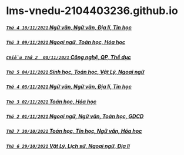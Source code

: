 # lms-vnedu-2104403236.github.io
##### [`Thứ 4 10/11/2021` Ngữ văn, Ngữ văn, Địa lí, Tin học](https://github.com/lms-vnedu-2104403236/lms-vnedu-2104403236.github.io/blob/main/20211110.md)
##### [`Thứ 3 09/11/2021` Ngoại ngữ, Toán học, Hóa học](https://github.com/lms-vnedu-2104403236/lms-vnedu-2104403236.github.io/blob/main/20211109.md)
##### [`Chiều Thứ 2  08/11/2021` Công nghệ, QP, Thể dục](https://github.com/lms-vnedu-2104403236/lms-vnedu-2104403236.github.io/blob/main/chieu20211108/README.md)
##### [`Thứ 5 04/11/2021` Sinh học, Toán học, Vật Lý, Ngoại ngữ](https://mnha22.github.io/video-5b.gapo.vn/videos/results/ee428975-a2b1-46fb-8845-7d29da3ae613/480p/20211104.m3u8)
##### [`Thứ 4 03/11/2021` Ngữ văn, Ngữ văn, Địa lí, Tin học](https://mnha21.github.io/video-5b.gapo.vn/videos/results/3b002af6-f8d9-4e08-bd9b-0a47b94de91b/480p/20211103.m3u8)
##### [`Thứ 3 02/11/2021` Toán học, Hóa học](https://mnha08.github.io/video-5b.gapo.vn/videos/results/b89e19b5-ec78-45ea-97c8-0e290f530376/480p/20211102.m3u8)
##### [`Thứ 2 01/11/2021` Ngoại ngữ, Ngữ văn, Toán học, GDCD](https://mnha01.github.io/video-5b.gapo.vn/videos/results/a7a9fda8-c18a-4b9d-bc00-2fbf94953b6f/480p/20211101.m3u8)
##### [`Thứ 7 30/10/2021` Toán học, Tin học, Ngữ văn, Hóa học](https://lms-vnedu-2104403236.github.io/video-5b.gapo.vn/videos/results/2b988499-64bd-40b0-8409-5476f474a2b9/480p/20211030.m3u8)
##### [`Thứ 6 29/10/2021` Vật Lý, Lịch sử, Ngoại ngữ, Địa lí ](https://lms-vnedu-2104403236.github.io/video-5b.gapo.vn/videos/results/dc44d493-a5f0-40fc-bd00-0ad4c7cfa1bb/480p/20211029.m3u8)
